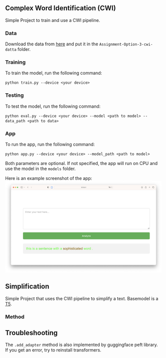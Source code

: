 

## Complex Word Identification (CWI)
Simple Project to train and use a CWI pipeline.
### Data
Download the data from [here](https://sites.google.com/view/cwisharedtask2018/datasets) and put it in the `Assignment-Option-3-cwi-datta` folder.
### Training
To train the model, run the following command:
```
python train.py --device <your device>
```
### Testing
To test the model, run the following command:
```
python eval.py --device <your device> --model <path to model> --data_path <path to data>
```
### App
To run the app, run the following command:
```
python app.py --device <your device> --model_path <path to model>
```
Both parameters are optional. If not specified, the app will run on CPU and use the model in the `models` folder.

Here is an example screenshot of the app:
![app example](./app_example.png)

## Simplification
Simple Project that uses the CWI pipeline to simplify a text.
Basemodel is a [T5](https://huggingface.co/humarin/chatgpt_paraphraser_on_T5_base?text=The+toxic+assets+now+total+184+billion+euros%2C+but+many+fear+the+hole+is+even+bigger.).
### Method

## Troubleshooting
The ```.add_adapter``` method is also implemented by guggingface peft library. If you get an error, try to reinstall transformers.
